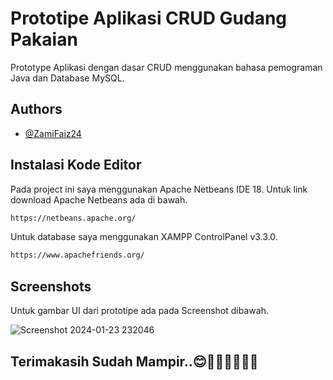 
# Prototipe Aplikasi CRUD Gudang Pakaian 

Prototype Aplikasi dengan dasar CRUD menggunakan bahasa pemograman Java dan Database MySQL.

## Authors

- [@ZamiFaiz24](https://github.com/ZamiFaiz24)


## Instalasi Kode Editor

Pada project ini saya menggunakan Apache Netbeans IDE 18. Untuk link download Apache Netbeans ada di bawah.

```bash
https://netbeans.apache.org/
```
Untuk database saya menggunakan XAMPP ControlPanel v3.3.0.

```bash
https://www.apachefriends.org/
```
        
## Screenshots
Untuk gambar UI dari prototipe ada pada Screenshot dibawah.

![Screenshot 2024-01-23 232046](https://github.com/ZamiFaiz24/Prototype-Aplikasi-Gudang-Java-Netbeans/assets/152594046/3b68d81f-e414-4729-9758-f34728b3fbdc)

## Terimakasih Sudah Mampir..😊🙏🏻🙏🏻🙏🏻
